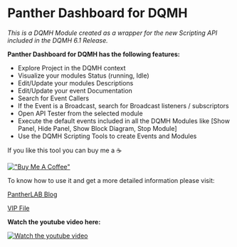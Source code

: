 # Panther Dashboard for DQMH

_This is a DQMH Module created as a wrapper for the new Scripting API included in the DQMH 6.1 Release._

**Panther Dashboard for DQMH has the following features:**
<ul>
<li>Explore Project in the DQMH context</li>
<li>Visualize your modules Status (running, Idle)</li>
<li>Edit/Update your modules Descriptions</li>
<li>Edit/Update your event Documentation</li>
<li>Search for Event Callers</li>
<li>If the Event is a Broadcast, search for Broadcast listeners / subscriptors</li>
<li>Open API Tester from the selected module</li>
<li>Execute the default events included in all the DQMH Modules like [Show Panel, Hide Panel, Show Block Diagram, Stop Module]</li>
<li>Use the DQMH Scripting Tools to create Events and Modules</li>
</ul>

If you like this tool you can buy me a ☕ 

[!["Buy Me A Coffee"](https://www.buymeacoffee.com/assets/img/custom_images/orange_img.png)](https://www.buymeacoffee.com/enoearias)


To know how to use it and get a more detailed information please visit:
 
 
 [PantherLAB Blog](https://pantherlab.com.mx/2022/06/06/panther-dashboard-for-dqmh/)
 
 
 [VIP File](https://github.com/PantherLAB/PantherDashboard/blob/main/VIP/pantherlab_lib_panther_dashboard-1.7.0.9.vip)
 
 **Watch the youtube video here:**
 
 [![Watch the youtube video](https://pantherlab.com.mx/wp-content/uploads/2022/07/youtube-logo-icone.png)](https://youtu.be/j4ikJDI-T5Q)

